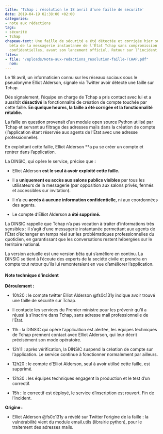 ```yaml
---
title: 'Tchap : résolution le 18 avril d’une faille de sécurité'
date: 2019-04-19 02:38:00 +02:00
categories:
- note aux rédactions
tags:
- sécurité
- Tchap
chapeau-text: Une faille de sécurité a été détectée et corrigée hier sur la version
  bêta de la messagerie instantanée de l’État Tchap sans compromission d’informations
  confidentielles, avant son lancement officiel. Retour sur l’incident.
files:
- file: "/uploads/Note-aux-redactions_resolution-faille-TCHAP.pdf"
  nom: 
---
```


Le 18 avril, un informaticien connu sur les réseaux sociaux sous le pseudonyme Elliot Alderson, signale via Twitter avoir détecté une faille sur Tchap.

Dès signalement, l’équipe en charge de Tchap a pris contact avec lui et a aussitôt **désactivé** la fonctionnalité de création de compte touchée par cette faille. **En quelque heures, la faille a été corrigée et la fonctionnalité rétablie.**

La faille en question provenait d’un module open source Python utilisé par Tchap et servant au filtrage des adresses mails dans la création de compte (l’application étant réservée aux agents de l’État avec une adresse professionnelle).

En exploitant cette faille, Elliot Alderson **a pu se créer un compte et rentrer dans l’application.

La DINSIC, qui opère le service, précise que :

* Elliot Alderson **est le seul à avoir exploité cette faille.**

* Il a **uniquement eu accès aux salons publics visibles** par tous les utilisateurs de la messagerie (par opposition aux salons privés, fermés et accessibles sur invitation).

* Il n’a eu **accès à aucune information confidentielle,** ni aux coordonnées des agents.

* Le compte d’Elliot Alderson **a été supprimé.**

La DINSIC rappelle que Tchap n’a pas vocation à traiter d’informations très sensibles : il s’agit d’une messagerie instantanée permettant aux agents de l’État d’échanger en temps réel sur les problématiques professionnelles du quotidien, en garantissant que les conversations restent hébergées sur le territoire national.

La version actuelle est une version bêta qui s’améliore en continu. La DINSIC se tient à l’écoute des experts de la société civile et prendra en compte tout retour qu’ils lui remonteraient en vue d’améliorer l’application.

#### Note technique d’incident

**Déroulement :**

* 10h20 : le compte twitter Elliot Alderson @fs0c131y indique avoir trouvé une faille de sécurité sur Tchap.

* Il contacte les services du Premier ministre pour les prévenir qu’il a réussi à s’inscrire dans Tchap, sans adresse mail professionnelle de l’État.

* 11h : la DINSIC qui opère l’application est alertée, les équipes techniques de Tchap prennent contact avec Elliot Alderson, qui leur décrit précisément son mode opératoire.

* 12h11 : après vérification, la DINSIC suspend la création de compte sur l’application. Le service continue à fonctionner normalement par ailleurs.

* 12h20 : le compte d’Elliot Alderson, seul à avoir utilisé cette faille, est supprimé.

* 12h30 : les équipes techniques engagent la production et le test d’un correctif.

* 15h : le correctif est déployé, le service d’inscription est rouvert. Fin de l’incident.

**Origine :**

* Elliot Alderson @fs0c131y a révélé sur Twitter l’origine de la faille : la vulnérabilité vient du module email.utils (librairie python), pour le traitement des adresses mails.